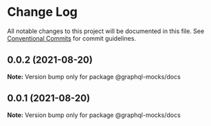 # Change Log

All notable changes to this project will be documented in this file.
See [Conventional Commits](https://conventionalcommits.org) for commit guidelines.

## 0.0.2 (2021-08-20)

**Note:** Version bump only for package @graphql-mocks/docs





## 0.0.1 (2021-08-20)

**Note:** Version bump only for package @graphql-mocks/docs
